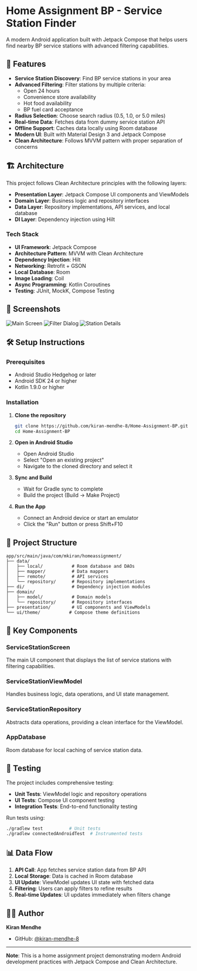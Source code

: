 # Home Assignment BP - Service Station Finder

A modern Android application built with Jetpack Compose that helps users find nearby BP service stations with advanced filtering capabilities.

## 🚀 Features

- **Service Station Discovery**: Find BP service stations in your area
- **Advanced Filtering**: Filter stations by multiple criteria:
  - Open 24 hours
  - Convenience store availability
  - Hot food availability
  - BP fuel card acceptance
- **Radius Selection**: Choose search radius (0.5, 1.0, or 5.0 miles)
- **Real-time Data**: Fetches data from dummy service station API
- **Offline Support**: Caches data locally using Room database
- **Modern UI**: Built with Material Design 3 and Jetpack Compose
- **Clean Architecture**: Follows MVVM pattern with proper separation of concerns

## 🏗️ Architecture

This project follows Clean Architecture principles with the following layers:

- **Presentation Layer**: Jetpack Compose UI components and ViewModels
- **Domain Layer**: Business logic and repository interfaces
- **Data Layer**: Repository implementations, API services, and local database
- **DI Layer**: Dependency injection using Hilt

### Tech Stack

- **UI Framework**: Jetpack Compose
- **Architecture Pattern**: MVVM with Clean Architecture
- **Dependency Injection**: Hilt
- **Networking**: Retrofit + GSON
- **Local Database**: Room
- **Image Loading**: Coil
- **Async Programming**: Kotlin Coroutines
- **Testing**: JUnit, MockK, Compose Testing

## 📱 Screenshots

![Main Screen](screenshot1.png)
![Filter Dialog](screenshot2.png)
![Station Details](screenshot3.png)

## 🛠️ Setup Instructions

### Prerequisites

- Android Studio Hedgehog or later
- Android SDK 24 or higher
- Kotlin 1.9.0 or higher

### Installation

1. **Clone the repository**
   ```bash
   git clone https://github.com/kiran-mendhe-8/Home-Assignment-BP.git
   cd Home-Assignment-BP
   ```

2. **Open in Android Studio**
   - Open Android Studio
   - Select "Open an existing project"
   - Navigate to the cloned directory and select it

3. **Sync and Build**
   - Wait for Gradle sync to complete
   - Build the project (Build → Make Project)

4. **Run the App**
   - Connect an Android device or start an emulator
   - Click the "Run" button or press Shift+F10

## 📁 Project Structure

```
app/src/main/java/com/mkiran/homeassignment/
├── data/
│   ├── local/           # Room database and DAOs
│   ├── mapper/          # Data mappers
│   ├── remote/          # API services
│   └── repository/      # Repository implementations
├── di/                  # Dependency injection modules
├── domain/
│   ├── model/           # Domain models
│   └── repository/      # Repository interfaces
├── presentation/        # UI components and ViewModels
└── ui/theme/           # Compose theme definitions
```

## 🔧 Key Components

### ServiceStationScreen
The main UI component that displays the list of service stations with filtering capabilities.

### ServiceStationViewModel
Handles business logic, data operations, and UI state management.

### ServiceStationRepository
Abstracts data operations, providing a clean interface for the ViewModel.

### AppDatabase
Room database for local caching of service station data.

## 🧪 Testing

The project includes comprehensive testing:

- **Unit Tests**: ViewModel logic and repository operations
- **UI Tests**: Compose UI component testing
- **Integration Tests**: End-to-end functionality testing

Run tests using:
```bash
./gradlew test          # Unit tests
./gradlew connectedAndroidTest  # Instrumented tests
```

## 📊 Data Flow

1. **API Call**: App fetches service station data from BP API
2. **Local Storage**: Data is cached in Room database
3. **UI Update**: ViewModel updates UI state with fetched data
4. **Filtering**: Users can apply filters to refine results
5. **Real-time Updates**: UI updates immediately when filters change

## 👨‍💻 Author

**Kiran Mendhe**
- GitHub: [@kiran-mendhe-8](https://github.com/kiran-mendhe-8)

---

**Note**: This is a home assignment project demonstrating modern Android development practices with Jetpack Compose and Clean Architecture. 
